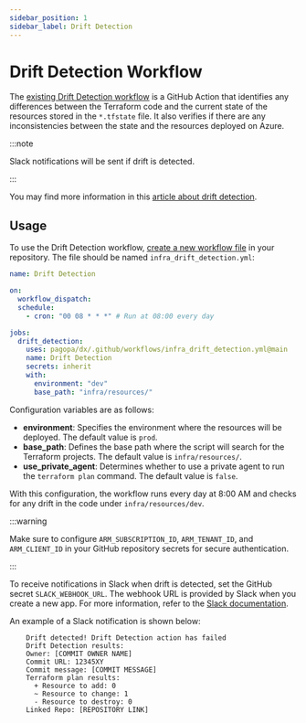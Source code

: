 ```yaml
---
sidebar_position: 1
sidebar_label: Drift Detection
---
```


# Drift Detection Workflow

The
[existing Drift Detection workflow](https://github.com/pagopa/dx/blob/main/.github/workflows/infra_drift_detection.yml)
is a GitHub Action that identifies any differences between the Terraform code
and the current state of the resources stored in the `*.tfstate` file. It also
verifies if there are any inconsistencies between the state and the resources
deployed on Azure.

:::note

Slack notifications will be sent if drift is detected.

:::

You may find more information in this
[article about drift detection](https://www.hashicorp.com/blog/detecting-and-resolving-terraform-drift).

## Usage

To use the Drift Detection workflow,
[create a new workflow file](https://docs.github.com/en/actions/quickstart#creating-your-first-workflow)
in your repository. The file should be named `infra_drift_detection.yml`:

```yaml
name: Drift Detection

on:
  workflow_dispatch:
  schedule:
    - cron: "00 08 * * *" # Run at 08:00 every day

jobs:
  drift_detection:
    uses: pagopa/dx/.github/workflows/infra_drift_detection.yml@main
    name: Drift Detection
    secrets: inherit
    with:
      environment: "dev"
      base_path: "infra/resources/"
```

Configuration variables are as follows:

- **environment**: Specifies the environment where the resources will be
  deployed. The default value is `prod`.
- **base_path**: Defines the base path where the script will search for the
  Terraform projects. The default value is `infra/resources/`.
- **use_private_agent**: Determines whether to use a private agent to run the
  `terraform plan` command. The default value is `false`.

With this configuration, the workflow runs every day at 8:00 AM and checks for
any drift in the code under `infra/resources/dev`.

:::warning

Make sure to configure `ARM_SUBSCRIPTION_ID`, `ARM_TENANT_ID`, and
`ARM_CLIENT_ID` in your GitHub repository secrets for secure authentication.

:::

To receive notifications in Slack when drift is detected, set the GitHub secret
`SLACK_WEBHOOK_URL`. The webhook URL is provided by Slack when you create a new
app. For more information, refer to the
[Slack documentation](https://api.slack.com/messaging/webhooks).

An example of a Slack notification is shown below:

```plaintext
    Drift detected! Drift Detection action has failed
    Drift Detection results:
    Owner: [COMMIT OWNER NAME]
    Commit URL: 12345XY
    Commit message: [COMMIT MESSAGE]
    Terraform plan results:
      + Resource to add: 0
      ~ Resource to change: 1
      - Resource to destroy: 0
    Linked Repo: [REPOSITORY LINK]
```
